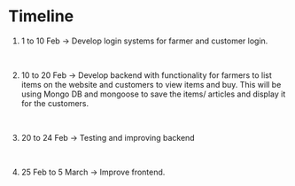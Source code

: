# Timeline
1. 1 to 10 Feb -> Develop login systems for farmer and customer login.
<br/>

2. 10 to 20 Feb -> Develop backend with functionality for farmers to list items on the website and customers to view items and buy. This will be using Mongo DB and mongoose to save the items/ articles and display it for the customers.
<br/>

3. 20 to 24 Feb -> Testing and improving backend
<br/>

4. 25 Feb to 5 March -> Improve frontend.
<br/>
